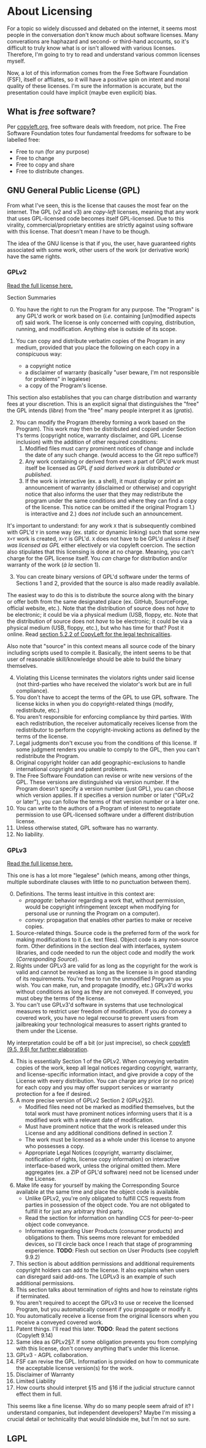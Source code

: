 # About Licensing

For a topic so widely discussed and debated on the internet, it seems most people in the
conversation don't know much about software licenses. Many converations are haphazard and
second- or third-hand accounts, so it's difficult to truly know what is or isn't allowed
with various licenses.  Therefore, I'm going to try to read and understand various common
licenses myself.

Now, a lot of this information comes from the Free Software Foundation (FSF), itself or
affliates, so it will have a positive spin on intent and moral quality of these licenses.
I'm sure the information is accurate, but the presentation could have implicit (maybe even
explicit) bias.

## What is *free* software?

Per [copyleft.org](https://copyleft.org/guide/comprehensive-gpl-guidech2.html#x5-40001),
free software deals with freedom, not price. The Free Software Foundation totes four
fundamental freedoms for software to be labelled free:

- Free to run (for any purpose)
- Free to change
- Free to copy and share
- Free to distribute changes.

## GNU General Public License (GPL)

From what I've seen, this is the license that causes the most fear on the internet. The GPL
(v2 and v3) are *copy-left* licenses, meaning that any work that uses GPL-licensed code
becomes itself GPL-licensed. Due to this virality, commercial/proprietary entities are
strictly against using software with this license. That doesn't mean *I* have to be though.

The idea of the GNU license is that if you, the user, have guaranteed rights associated
with some work, other users of the work (or derivative work) have the same rights. 

### GPLv2

[Read the full license here.](https://www.gnu.org/licenses/old-licenses/gpl-2.0.html)

Section Summaries 

0. You have the right to run the Program for any purpose. The "Program" is any GPL'd work
or work based on (*i.e.* containing [un]modified aspects of) said work. The license is only
concerned with copying, distribution, running, and modification. Anything else is outside
of its scope.

1. You can copy and distribute verbatim copies of the Program in any medium, provided that
you place the following on each copy in a conspicuous way: 
    - a copyright notice
    - a disclaimer of warranty (basically "user beware, I'm not responsible for problems"
      in legalese)
    - a copy of the Program's license.

This section also establishes that you can charge distribution and warranty fees at your
discretion. This is an explicit signal that distinguishes the "free" the GPL intends
(*libre*) from the "free" many people interpret it as (*gratis*).

2. You can modify the Program (thereby forming a work based on the Program).  This work may
then be distributed and copied under Section 1's terms (copyright notice, warranty
disclaimer, and GPL License inclusion) with the addition of other required conditions:
    1. Modified files must carry prominent notices of change and include the date of any
    such change. (would access to the Git repo suffice?)
    2. Any work containing or derived from even a part of GPL'd work must itself be
    licensed as GPL *if said derived work is distributed or published*.
    3. If the work is interactive (ex. a shell), it must display or print an announcement
    of warranty (disclaimed or otherwise) and copyright notice that also informs the user
    that they may redistribute the program under the same conditions and where they can
    find a copy of the license. This notice can be omitted if the original Program 1.) is
    interactive and 2.) does *not* include such an announcement.

It's important to understand: for any work `X` that is subsequently combined with GPL'd `Y`
in some way (ex. static or dynamic linking) such that some new `X+Y` work is created, `X+Y`
is GPL'd. `X` does not have to be GPL'd *unless it itself was licensed as GPL* either
electively or via copyleft coercion. The section also stipulates that this licensing is
done at no charge. Meaning, you can't charge for the GPL license itself. You *can* charge
for distribution and/or warranty of the work (*à la* section 1).

3. You can create binary versions of GPL'd software under the terms of Sections 1 and 2,
   provided that the source is also made readily available. 

The easiest way to do this is to distribute the source along with the binary or offer both
from the same designated place (ex. GitHub, SourceForge, official website, etc.). Note that
the distribution of source does not *have* to be electronic; it could be via a physical
medium (USB, floppy, etc.  Note that the distribution of source does not *have* to be
electronic; it could be via a physical medium (USB, floppy, etc.), but who has time for
that? Post it online. Read [section 5.2.2 of CopyLeft for the legal
technicalities](https://copyleft.org/guide/comprehensive-gpl-guidech6.html).

Also note that "source" in this context means all source code of the binary including
scripts used to compile it. Basically, the intent seems to be that user of reasonable
skill/knowledge should be able to build the binary themselves.

4. Violating this License terminates the violators rights under said license (not
   third-parties who have received the violator's work but are in full compliance).
5. You don't have to accept the terms of the GPL to use GPL software. The license kicks in
   when you do copyright-related things (modify, redistribute, etc.)
6. You aren't responsible for enforcing compliance by third parties. With each
   redistribution, the receiver automatically receives license from the redistributor to
   perform the copyright-invoking actions as defined by the terms of the license.
7. Legal judgments don't excuse you from the conditions of this license. If some judgment
   renders you unable to comply to the GPL, then you can't redistribute the Program.
8. Original copyright holder can add geographic-exclusions to handle international
   copyright and patent problems.
9. The Free Software Foundation can revise or write new versions of the GPL. These versions
   are distinguished via version number. If the Program doesn't specify a version number
   (just GPL), you can choose which version applies. If it specifies a version number or
   later ("GPLv2 or later"), you can follow the terms of that version number or a later
   one.
10. You can write to the authors of a Program of interest to negotiate permission to use
    GPL-licensed software under a different distribution license.
11. Unless otherwise stated, GPL software has no warranty.
12. No liability.

### GPLv3

[Read the full license here.](https://www.gnu.org/licenses/gpl-3.0.html)

This one is has a lot more "legalese" (which means, among other things, multiple subordinate clauses with little to no
punctuation between them).

0. Definitions. The terms least intuitive in this context are:
    - *propagate*: behavior regarding a work that, without permission, would be copyright
      infringement (except when modifying for personal use or running the Program on a
      computer).
    - *convey*: propagation that enables other parties to make or receive copies.
1. Source-related things. Source code is the preferred form of the work for making
   modifications to it (i.e. text files). Object code is any non-source form.
   Other definitions in the section deal with interfaces, system libraries, and code needed
   to run the object code and modify the work (*Corresponding Source*).
2. Rights under GPLv3 are valid for as long as the copyright for the work is valid and
   cannot be revoked as long as the licensee is in good standing of its requirements.
   You're free to run the unmodified Program as you wish. You can make, run, and propagate
   (modify, etc.) GPLv3'd works without conditions as long as they are not conveyed. If
   conveyed, you must obey the terms of the license.
3. You can't use GPLv3'd software in systems that use technological measures to
   restrict user freedom of modification. If you *do* convey a covered work, you have no
   legal recourse to prevent users from jailbreaking your technological measures to assert
   rights granted to them under the License.

My interpretation could be off a bit (or just imprecise), so check [copyleft (9.5, 9.6) for further
elaboration](https://copyleft.org/guide/comprehensive-gpl-guidech10.html#x13-780009.4).

4. This is essentially Section 1 of the GPLv2. When conveying verbatim copies of the work,
   keep all legal notices regarding copyright, warranty, and license-specific information
   intact, and give provide a copy of the License with every distribution. You can charge
   any price (or no price) for each copy and you may offer support services or warranty
   protection for a fee if desired.
5. A more precise version of GPLv2 Section 2 (GPLv2§2).
    - Modified files need not be marked as modified themselves, but the total work must
      have prominent notices informing users that it is a modified work with a relevant
      date of modification.
    - Must have prominent notice that the work is released under this License and any
      additional conditions defined in section 7. 
    - The work must be licensed as a whole under this license to anyone who possesses a
      copy. 
    - Appropriate Legal Notices (copyright, warranty disclaimer, notification of rights,
      license copy information) on interactive interface-based work, unless the original
      omitted them. Mere aggregates (ex. a ZIP of GPL'd software) need not be licensed under the
      License.
6. Make life easy for yourself by making the Corresponding Source available at the same time
   and place the object code is available.
    - Unlike GPLv2, you're only obligated to fulfill CCS requests from parties in possession
    of the object code. You are not obligated to fulfill it for just any arbitrary third
    party.
    - Read the section for information on handling CCS for peer-to-peer object code conveyance.
    - Information regarding User Products (consumer products) and obligations to them. This
      seems more relevant for embedded devices, so I'll circle back once I reach that stage
      of programming experience.
**TODO**: Flesh out section on User Products (see copyleft 9.9.2)
7. This section is about addition permissions and additional requirements copyright holders
   can add to the license. It also explains when users can disregard said add-ons. The
   LGPLv3 is an example of such additional permissions.
8. This section talks about termination of rights and how to reinstate rights if
   terminated.
9. You aren't required to accept the GPLv3 to use or receive the licensed Program, but you
   automatically consent if you propagate or modify it.
10. You automatically receive a license from the original licensors when you receive a
    conveyed covered work.
11. Patent things. I'll read this later. 
**TODO**: Read the patent sections (Copyleft 9.14)
12. Same idea as GPLv2§7. If some obligation prevents you from complying with this license,
    don't convey anything that's under this license.
13. GPLv3 - AGPL collaboration.
14. FSF can revise the GPL. Information is provided on how to communicate the acceptable
    license version(s) for the work.
15. Disclaimer of Warranty
16. Limited Liability
17. How courts should interpret §15 and §16 if the judicial structure cannot effect them in
    full.


This seems like a fine license. Why do so many people seem afraid of it? I understand
companies, but independent developers? Maybe I'm missing a crucial detail or technicality
that would blindside me, but I'm not so sure.


## LGPL
